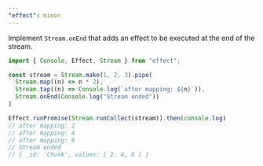 ```yaml
---
"effect": minor
---
```


Implement `Stream.onEnd` that adds an effect to be executed at the end of the stream.

```ts
import { Console, Effect, Stream } from "effect";

const stream = Stream.make(1, 2, 3).pipe(
  Stream.map((n) => n * 2),
  Stream.tap((n) => Console.log(`after mapping: ${n}`)),
  Stream.onEnd(Console.log("Stream ended"))
)

Effect.runPromise(Stream.runCollect(stream)).then(console.log)
// after mapping: 2
// after mapping: 4
// after mapping: 6
// Stream ended
// { _id: 'Chunk', values: [ 2, 4, 6 ] }
```